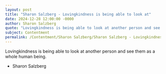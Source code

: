 ```yaml
---
layout: post
title: "Sharon Salzberg - Lovingkindness is being able to look at"
date: 2024-12-28 12:00:00 -0000
author: Sharon Salzberg
quote: "Lovingkindness is being able to look at another person and see them as a whole human being."
subject: Contentment
permalink: /Contentment/Sharon Salzberg/Sharon Salzberg - Lovingkindness is being able to look at
---
```


Lovingkindness is being able to look at another person and see them as a whole human being.

- Sharon Salzberg
